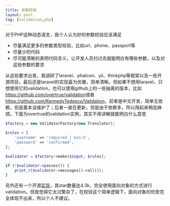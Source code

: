 ```yaml
---
title: 参数校验
layout: post
tag: [validation,php]
---
```


对于PHP这种动态语言，我个人认为好的参数校验应该满足

* 尽量满足更多的参数类型校验，比如url、phone、passport等
* 尽量少的代码
* 尽可能清晰的表明代码含义，让开发人员扫过去就能明白有哪些参数，以及对这些参数的要求

从这些要求出发，我调研了laravel、phalcon、yii、thinkphp等框架以及一些开源项目，最后还是laravel的实现最为优雅，简单清晰。但如果不想用laravel，只想使用它的validation，也可以使用github上的一些抽离的版本，比如<https://github.com/overtrue/validation>或者<https://github.com/KennedyTedesco/Validation>，前者是中文开发，简单无依赖，但是基本没维护了；后者一直在更新，但是由于依赖多，所以用起来稍显麻烦。下面为overtrue的validation实例，其实不用讲解就能明白什么意思

```php
$factory = new ValidatorFactory(new Translator);

$rules = [
    'username' => 'required | min:5',
    'password' => 'confirmed',
];

$validator = $factory->make($input, $rules);

if (!$validator->passes()) {
    print_r($validator->messages()->all());
}
```

另外还有一个开源[实现](http://respect.github.io/Validation/)，其star数量达4.3k，完全使用面向对象的方式进行validation。但我觉得它太过繁杂了，在校验这个简单逻辑下，面向对象的优势完全体现不出来，所以个人不建议。